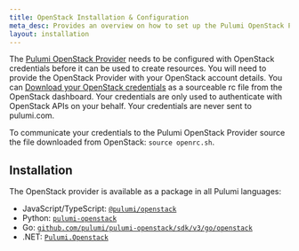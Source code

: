 ```yaml
---
title: OpenStack Installation & Configuration
meta_desc: Provides an overview on how to set up the Pulumi OpenStack Provider with proper credentials.
layout: installation
---
```


<!-- markdownlint-disable url -->
[Pulumi OpenStack Provider]: ./
[Download your OpenStack credentials]: https://docs.openstack.org/newton/user-guide/common/cli-set-environment-variables-using-openstack-rc.html
<!-- markdownlint-enable url -->

The [Pulumi OpenStack Provider] needs to be configured with OpenStack credentials
before it can be used to create resources.
You will need to provide the OpenStack Provider with your OpenStack account details. You can [Download your OpenStack credentials] as a sourceable rc file from the OpenStack dashboard.
Your credentials are only used to authenticate with OpenStack APIs on your behalf. Your credentials are never sent to pulumi.com.

To communicate your credentials to the Pulumi OpenStack Provider source the file downloaded from OpenStack: `source openrc.sh`.

## Installation

The OpenStack provider is available as a package in all Pulumi languages:

* JavaScript/TypeScript: [`@pulumi/openstack`](https://www.npmjs.com/package/@pulumi/openstack)
* Python: [`pulumi-openstack`](https://pypi.org/project/pulumi-openstack/)
* Go: [`github.com/pulumi/pulumi-openstack/sdk/v3/go/openstack`](https://github.com/pulumi/pulumi-openstack)
* .NET: [`Pulumi.Openstack`](https://www.nuget.org/packages/Pulumi.Openstack)
